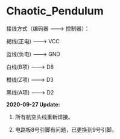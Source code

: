 # Chaotic_Pendulum

接线方式（编码器 ---> 控制器）：

褐线(正电) ---> VCC

蓝线(负电) ---> GND

白线(B项) ---> D8

橙线(Z项) ---> D3

黑线(A项) ---> D2


**2020-09-27 Update:**

1. 所有航空头线重新焊接。

2. 电路板8号引脚有问题，已更换到9号引脚。
